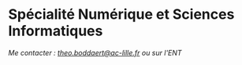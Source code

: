 # Spécialité Numérique et Sciences Informatiques

*Me contacter : theo.boddaert@ac-lille.fr ou sur l'ENT*